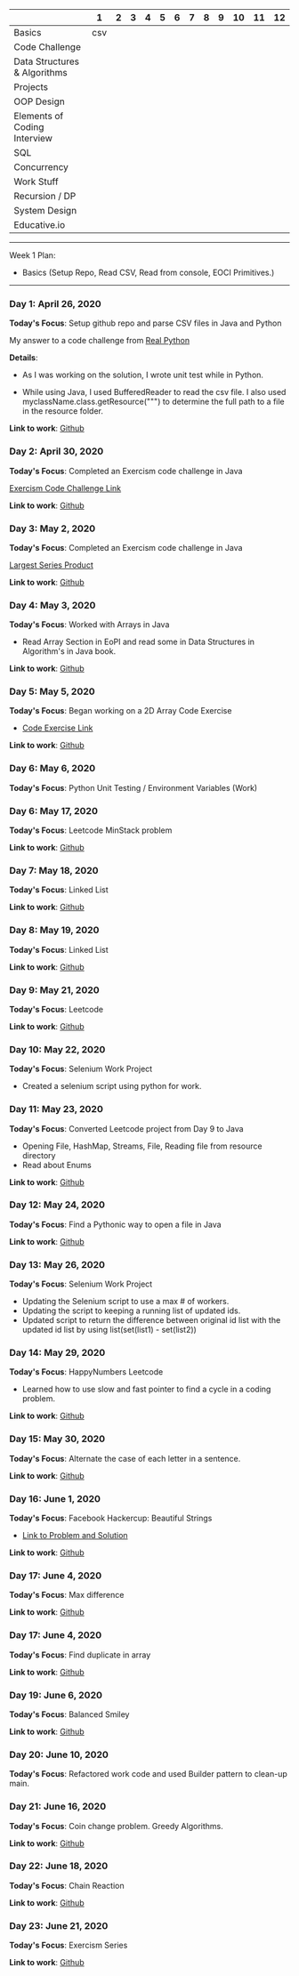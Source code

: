 |                              | 1                  | 2 | 3 | 4 | 5 | 6 | 7 | 8 | 9 | 10 | 11 | 12 |
|------------------------------|--------------------|---|---|---|---|---|---|---|---|----|----|----|
| Basics                       | csv |   |   |   |   |   |   |   |   |    |    |    |
| Code Challenge               |                    |   |   |   |   |   |   |   |   |    |    |    |
| Data Structures & Algorithms |                    |   |   |   |   |   |   |   |   |    |    |    |
| Projects                     |                    |   |   |   |   |   |   |   |   |    |    |    |
| OOP Design                   |                    |   |   |   |   |   |   |   |   |    |    |    |
| Elements of Coding Interview |                    |   |   |   |   |   |   |   |   |    |    |    |
| SQL                          |                    |   |   |   |   |   |   |   |   |    |    |    |
| Concurrency                  |                    |   |   |   |   |   |   |   |   |    |    |    |
| Work Stuff                   |                    |   |   |   |   |   |   |   |   |    |    |    |
| Recursion / DP               |                    |   |   |   |   |   |   |   |   |    |    |    |
| System Design                |                    |   |   |   |   |   |   |   |   |    |    |    |
| Educative.io                 |                    |   |   |   |   |   |   |   |   |    |    |    |

-----
Week 1 Plan:
* Basics (Setup Repo, Read CSV, Read from console, EOCI Primitives.)

-----
### Day 1: April 26, 2020

**Today's Focus**: Setup github repo and parse CSV files in Java and Python

My answer to a code challenge from [Real Python](https://realpython.com/python-interview-problem-parsing-csv-files/)

**Details**:

- As I was working on the solution, I wrote unit test while in Python.

- While using Java, I used BufferedReader to read the csv file. I also used myclassName.class.getResource(""")
to determine the full path to a file in the resource folder.

**Link to work**: [Github](days/01)

### Day 2: April 30, 2020

**Today's Focus**: Completed an Exercism code challenge in Java

[Exercism Code Challenge Link](https://exercism.io/my/solutions/81a6fc6407f54ce698fe2c5545ec7f5d)

**Link to work**: [Github](days/02)

### Day 3: May 2, 2020

**Today's Focus**: Completed an Exercism code challenge in Java

[Largest Series Product](https://exercism.io/my/solutions/8fd67724d073435d99adc50b839fe264)

**Link to work**: [Github](days/03)

### Day 4: May 3, 2020

**Today's Focus**: Worked with Arrays in Java

* Read Array Section in EoPI and read some in Data Structures in Algorithm's in Java book.

**Link to work**: [Github](days/04)

### Day 5: May 5, 2020

**Today's Focus**: Began working on a 2D Array Code Exercise

* [Code Exercise Link](https://teaching.csse.uwa.edu.au/units/CITS1200/Laboratories/Practice-Exercises/2d-arrays-practice.html)

**Link to work**: [Github](days/05)

### Day 6: May 6, 2020

**Today's Focus**: Python Unit Testing / Environment Variables (Work)

### Day 6: May 17, 2020

**Today's Focus**: Leetcode MinStack problem

**Link to work**: [Github](days/06)

### Day 7: May 18, 2020

**Today's Focus**: Linked List

**Link to work**: [Github](days/07)

### Day 8: May 19, 2020

**Today's Focus**: Linked List

**Link to work**: [Github](days/08)

### Day 9: May 21, 2020

**Today's Focus**: Leetcode

**Link to work**: [Github](days/09)

### Day 10: May 22, 2020

**Today's Focus**: Selenium Work Project

* Created a selenium script using python for work.

### Day 11: May 23, 2020

**Today's Focus**: Converted Leetcode project from Day 9 to Java

* Opening File, HashMap, Streams, File, Reading file from resource directory
* Read about Enums

**Link to work**: [Github](days/11)

### Day 12: May 24, 2020

**Today's Focus**: Find a Pythonic way to open a file in Java

**Link to work**: [Github](days/12)

### Day 13: May 26, 2020

**Today's Focus**: Selenium Work Project

* Updating the Selenium script to use a max # of workers. 
* Updating the script to keeping a running list of updated ids.
* Updated script to return the difference between original id list with the updated id list by using list(set(list1) - set(list2))

### Day 14: May 29, 2020

**Today's Focus**: HappyNumbers Leetcode

* Learned how to use slow and fast pointer to find a cycle in a coding problem. 

**Link to work**: [Github](days/14)

### Day 15: May 30, 2020

**Today's Focus**: Alternate the case of each letter in a sentence.

**Link to work**: [Github](days/15)

### Day 16: June 1, 2020

**Today's Focus**: Facebook Hackercup: Beautiful Strings

* [Link to Problem and Solution](https://www.programminglogic.com/facebook-hacker-cup-2013-beautiful-strings-solution/)

**Link to work**: [Github](days/16)

### Day 17: June 4, 2020

**Today's Focus**: Max difference

**Link to work**: [Github](days/17)

### Day 17: June 4, 2020

**Today's Focus**: Find duplicate in array

**Link to work**: [Github](days/18)

### Day 19: June 6, 2020

**Today's Focus**: Balanced Smiley

**Link to work**: [Github](days/19)

### Day 20: June 10, 2020

**Today's Focus**: Refactored work code and used Builder pattern to clean-up main.

### Day 21: June 16, 2020

**Today's Focus**: Coin change problem. Greedy Algorithms.

**Link to work**: [Github](days/21)

### Day 22: June 18, 2020

**Today's Focus**: Chain Reaction

**Link to work**: [Github](days/22)

### Day 23: June 21, 2020

**Today's Focus**: Exercism Series

**Link to work**: [Github](days/23)